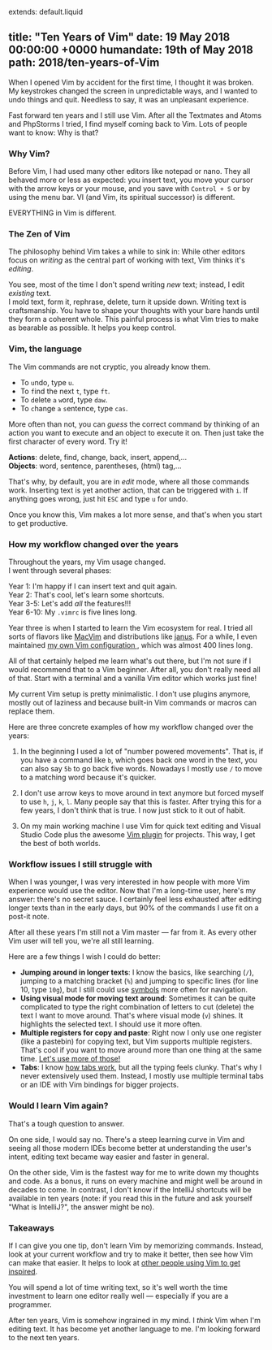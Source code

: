 extends: default.liquid

title:      "Ten Years of Vim"
date:       19 May 2018 00:00:00 +0000
humandate:  19th of May 2018
path:       2018/ten-years-of-Vim
---

When I opened Vim by accident for the first time, I thought it was broken.
My keystrokes changed the screen in unpredictable ways, and I wanted to undo things and quit.
Needless to say, it was an unpleasant experience.

Fast forward ten years and I still use Vim.
After all the Textmates and Atoms and PhpStorms I tried, I find myself coming back to Vim.
Lots of people want to know: Why is that?

### Why Vim?

Before Vim, I had used many other editors like notepad or nano. They all behaved more or less as expected: you insert text, you move your cursor with the arrow keys or your mouse, and you save with `Control + S` or by using the menu bar. VI (and Vim, its spiritual successor) is different.

EVERYTHING in Vim is different.

### The Zen of Vim

The philosophy behind Vim takes a while to sink in: 
While other editors focus on _writing_ as the central part of working with text, Vim thinks it's _editing_.

You see, most of the time I don't spend writing *new* text; instead, I edit *existing* text.  
I mold text, form it, rephrase, delete, turn it upside down.
Writing text is craftsmanship. You have to shape your thoughts with your bare hands until they form a coherent whole.
This painful process is what Vim tries to make as bearable as possible. It helps you keep control.

### Vim, the language

The Vim commands are not cryptic, you already know them.

* To `u`ndo, type `u`.
* To `f`ind the next `t`, type `ft`.
* To `d`elete `a` `w`ord, type `daw`.
* To `c`hange `a` `s`entence, type `cas`.

More often than not, you can *guess* the correct command by thinking of an action you want to execute and an object to execute it on.
Then just take the first character of every word. Try it!

**Actions**: delete, find, change, back, insert, append,...  
**Objects**: word, sentence, parentheses, (html) tag,...  

That's why, by default, you are in *edit* mode, where all those commands work. Inserting text is yet another action, that can be triggered with `i`.
If anything goes wrong, just hit `ESC` and type `u` for undo.

Once you know this, Vim makes a lot more sense, and that's when you start to get productive.

### How my workflow changed over the years

Throughout the years, my Vim usage changed.  
I went through several phases:

Year 1: I'm happy if I can insert text and quit again.  
Year 2: That's cool, let's learn some shortcuts.  
Year 3-5: Let's add *all* the features!!!   
Year 6-10: My `.vimrc` is five lines long.  

Year three is when I started to learn the Vim ecosystem for real.
I tried all sorts of flavors like [MacVim](http://macVim-dev.github.io/macVim/) and distributions like [janus](https://github.com/carlhuda/janus).
For a while, I even maintained [my own Vim configuration
](https://github.com/mre/dotVim/blob/master/.vimrc), which was almost 400 lines long.

All of that certainly helped me learn what's out there, but I'm not sure if I would recommend that to a Vim beginner.
After all, you don't really need all of that. Start with a terminal and a vanilla Vim editor which works just fine!

My current Vim setup is pretty minimalistic. I don't use plugins anymore, mostly out of laziness and because built-in Vim commands or macros can replace them.

Here are three concrete examples of how my workflow changed over the years:

1. In the beginning I used a lot of "number powered movements". That is, if you have a command like `b`, which goes back one word in the text, you can also say `5b` to go back five words. Nowadays I mostly use `/` to move to a matching word because it's quicker.

2. I don't use arrow keys to move around in text anymore but forced myself to use `h`, `j`, `k`, `l`. Many people say that this is faster. After trying this for a few years, I don't think that is true. I now just stick to it out of habit.

3. On my main working machine I use Vim for quick text editing and Visual Studio Code plus the awesome [Vim plugin](https://github.com/VSCodeVim/Vim) for projects. This way, I get the best of both worlds.

### Workflow issues I still struggle with

When I was younger, I was very interested in how people with more Vim experience would use the editor.
Now that I'm a long-time user, here's my answer: there's no secret sauce.
I certainly feel less exhausted after editing longer texts than in the early days, but 90% of the commands I use fit on a post-it note.

After all these years I'm still not a Vim master &mdash; far from it. 
As every other Vim user will tell you, we're all still learning. 

Here are a few things I wish I could do better:

* **Jumping around in longer texts**: I know the basics, like searching (`/`), jumping to a matching bracket (`%`) and jumping to specific lines (for line 10, type `10g`), but I still could use [symbols](https://en.wikipedia.org/wiki/Symbol_(programming)) more often for navigation.
* **Using visual mode for moving text around**: Sometimes it can be quite complicated to type the right combination of letters to cut (delete) the text I want to move around. That's where visual mode (`v`) shines. It highlights the selected text. I should use it more often.
* **Multiple registers for copy and paste**: Right now I only use one register (like a pastebin) for copying text, but Vim supports multiple registers. That's cool if you want to move around more than one thing at the same time. [Let's use more of those!](http://Vim.wikia.com/wiki/Copy,_cut_and_paste)
* **Tabs**: I know [how tabs work](http://Vim.wikia.com/wiki/Using_tab_pages), but all the typing feels clunky. That's why I never extensively used them. Instead, I mostly use multiple terminal tabs or an IDE with Vim bindings for bigger projects.


### Would I learn Vim again?

That's a tough question to answer.

On one side, I would say no. 
There's a steep learning curve in Vim and seeing all those modern IDEs become better at understanding the user's intent, editing text became way easier and faster in general.

On the other side, Vim is the fastest way for me to write down my thoughts and code. As a bonus, it runs on every machine and might well be around in decades to come. In contrast, I don't know if the IntelliJ shortcuts will be available in ten years (note: if you read this in the future and ask yourself "What is IntelliJ?", the answer might be no).

### Takeaways

If I can give you one tip, don't learn Vim by memorizing commands. Instead, look at your current workflow and try to make it better, then see how Vim can make that easier. It helps to look at [other people using Vim to get inspired](https://youtu.be/yG-UaBJXZ80?t=43m12s).

You will spend a lot of time writing text, so it's well worth the time investment to learn one editor really well &mdash; especially if you are a programmer.

After ten years, Vim is somehow ingrained in my mind. I *think* Vim when I'm editing text. It has become yet another language to me. I'm looking forward to the next ten years.





